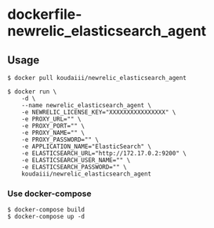 # dockerfile-newrelic_elasticsearch_agent


## Usage

```
$ docker pull koudaiii/newrelic_elasticsearch_agent
```

```
$ docker run \
    -d \
    --name newrelic_elasticsearch_agent \
    -e NEWRELIC_LICENSE_KEY="XXXXXXXXXXXXXXXX" \
    -e PROXY_URL="" \
    -e PROXY_PORT="" \
    -e PROXY_NAME="" \
    -e PROXY_PASSWORD="" \
    -e APPLICATION_NAME="ElasticSearch" \
    -e ELASTICSEARCH_URL="http://172.17.0.2:9200" \
    -e ELASTICSEARCH_USER_NAME="" \
    -e ELASTICSEARCH_PASSWORD="" \
    koudaiii/newrelic_elasticsearch_agent
```
### Use docker-compose

```
$ docker-compose build
$ docker-compose up -d
```

